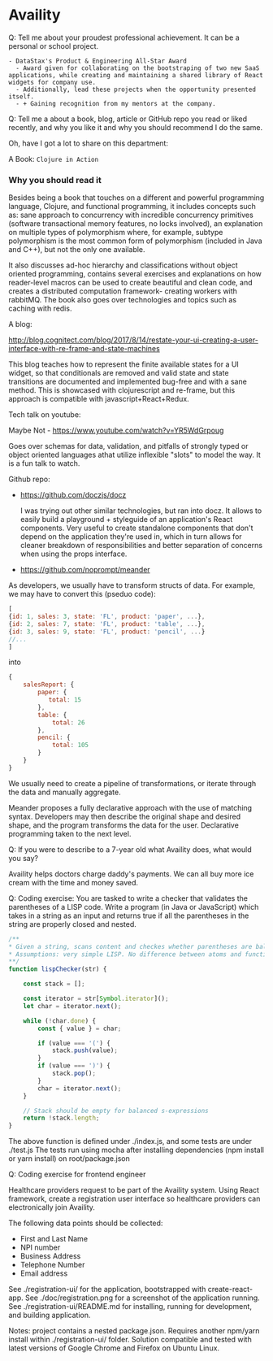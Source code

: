 # Availity

Q: Tell me about your proudest professional achievement.  It can be a personal or school project.

    - DataStax's Product & Engineering All-Star Award
      - Award given for collaborating on the bootstraping of two new SaaS applications, while creating and maintaining a shared library of React widgets for company use.
      - Additionally, lead these projects when the opportunity presented itself.
      - + Gaining recognition from my mentors at the company.

Q: Tell me a about a book, blog, article or GitHub repo you read or liked recently, and why you like it and why you should recommend I do the same.

Oh, have I got a lot to share on this department:

A Book: `Clojure in Action`

### Why you should read it

Besides being a book that touches on a different and powerful programming language, Clojure, and functional programming, it includes concepts such as: sane approach to concurrency with incredible concurrency primitives (software transactional memory features, no locks involved), an explanation on multiple types of polymorphism where, for example, subtype polymorphism is the most common form of polymorphism (included in Java and C++), but not the only one available.

It also discusses ad-hoc hierarchy and classifications without object oriented programming, contains several exercises and explanations on how reader-level macros can be used to create beautiful and clean code, and creates a distributed computation framework- creating workers with rabbitMQ. The book also goes over technologies and topics such as caching with redis. 

A blog: 

http://blog.cognitect.com/blog/2017/8/14/restate-your-ui-creating-a-user-interface-with-re-frame-and-state-machines

This blog teaches how to represent the finite available states for a UI widget, so that conditionals are removed and
valid state and state transitions are documented and implemented bug-free and with a sane method. This is showcased with
clojurescript and re-frame, but this approach is compatible with javascript+React+Redux. 

Tech talk on youtube:

Maybe Not - https://www.youtube.com/watch?v=YR5WdGrpoug

Goes over schemas for data, validation, and pitfalls of strongly typed or object oriented languages athat utilize inflexible
"slots" to model the way. It is a fun talk to watch.

Github repo:
  - https://github.com/doczjs/docz

    I was trying out other similar technologies, but ran into docz. It allows to easily build a playground + styleguide
    of an application's React components. Very useful to create standalone components that don't depend on the application
    they're used in, which in turn allows for cleaner breakdown of responsibilities and better separation of concerns when using the props interface.

  - https://github.com/noprompt/meander

  As developers, we usually have to transform structs of data. For example, we may have to convert this (pseduo code):
  ```js
  [
  {id: 1, sales: 3, state: 'FL', product: 'paper', ...},
  {id: 2, sales: 7, state: 'FL', product: 'table', ...},
  {id: 3, sales: 9, state: 'FL', product: 'pencil', ...}
  //...
  ]
  ```
  
  into
  
  ```js
  {
      salesReport: {
          paper: {
             total: 15
          },
          table: {
              total: 26
          },
          pencil: {
              total: 105
          }
      }
  }
  ```
  
  We usually need to create a pipeline of transformations, or iterate through the data and manually aggregate.
  
  Meander proposes a fully declarative approach with the use of matching syntax. Developers may then describe 
  the original shape and desired shape, and the program transforms the data for the user. Declarative programming
  taken to the next level.

Q: If you were to describe to a 7-year old what Availity does, what would you say?

Availity helps doctors charge daddy's payments. We can all buy more ice cream with the time and money saved.

Q: Coding exercise: You are tasked to write a checker that validates the parentheses of a LISP code. Write a program (in Java or JavaScript) which takes in a string as an input and returns true if all the parentheses in the string are properly closed and nested.

```js
/**
* Given a string, scans content and checkes whether parentheses are balanced, ala LISP.
* Assumptions: very simple LISP. No difference between atoms and functions. No strings allowed.
**/
function lispChecker(str) {

    const stack = [];

    const iterator = str[Symbol.iterator]();
    let char = iterator.next();

    while (!char.done) {
        const { value } = char;

        if (value === '(') {
            stack.push(value);
        }
        if (value === ')') {
            stack.pop();
        }
        char = iterator.next();
    }

    // Stack should be empty for balanced s-expressions
    return !stack.length;
}
```

The above function is defined under ./index.js, and some tests are under ./test.js
The tests run using mocha after installing dependencies (npm install or yarn install) on root/package.json

Q: Coding exercise for frontend engineer

Healthcare providers request to be part of the Availity system. Using React framework, create a registration user interface so healthcare providers can electronically join Availity.

The following data points should be collected:
- First and Last Name
- NPI number
- Business Address
- Telephone Number
- Email address

See ./registration-ui/ for the application, bootstrapped with create-react-app.
See ./doc/registration.png for a screenshot of the application running.
See ./registration-ui/README.md for installing, running for development, and building application.

Notes: project contains a nested package.json. Requires another npm/yarn install within ./registration-ui/ folder.
Solution compatible and tested with latest versions of Google Chrome and Firefox on Ubuntu Linux.
